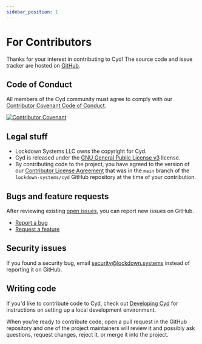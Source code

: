 ```yaml
---
sidebar_position: 1
---
```


# For Contributors

Thanks for your interest in contributing to Cyd! The source code and issue tracker are hosted on [GitHub](https://github.com/lockdown-systems/cyd).

## Code of Conduct

All members of the Cyd community must agree to comply with our [Contributor Covenant Code of Conduct](./code-of-conduct).

[![Contributor Covenant](https://img.shields.io/badge/Contributor%20Covenant-2.1-4baaaa.svg)](./code-of-conduct)

## Legal stuff

- Lockdown Systems LLC owns the copyright for Cyd.
- Cyd is released under the [GNU General Public License v3](https://github.com/lockdown-systems/cyd/blob/main/LICENSE) license.
- By contributing code to the project, you have agreed to the version of our [Contributor License Agreement](./contributor-license-agreement) that was in the `main` branch of the `lockdown-systems/cyd` GitHub repository at the time of your contribution.

## Bugs and feature requests

After reviewing existing [open issues](https://github.com/lockdown-systems/cyd/issues), you can report new issues on GitHub.

- [Report a bug](https://github.com/lockdown-systems/cyd/issues/new?template=bug_report.md)
- [Request a feature](https://github.com/lockdown-systems/cyd/issues/new?template=feature_request.md)

## Security issues

If you found a security bug, email security@lockdown.systems instead of reporting it on GitHub.

## Writing code

If you'd like to contribute code to Cyd, check out [Developing Cyd](https://github.com/lockdown-systems/cyd/blob/main/DEVELOPMENT.md) for instructions on setting up a local development environment.

When you're ready to contribute code, open a pull request in the GitHub repository and one of the project maintainers will review it and possibly ask questions, request changes, reject it, or merge it into the project.
